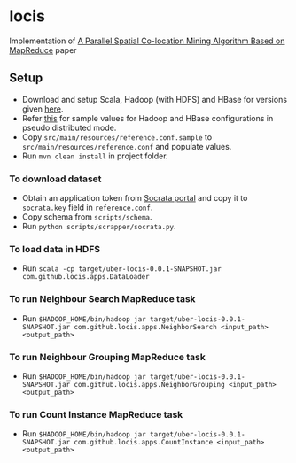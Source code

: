 # locis
Implementation of  [A Parallel Spatial Co-location Mining Algorithm Based on MapReduce](docs/paper/paper.pdf) paper

## Setup

* Download and setup Scala, Hadoop (with HDFS) and HBase for versions given [here](docs/implementation.md).
* Refer [this](https://github.com/shagunsodhani/book-keeper) for sample values for Hadoop and HBase configurations in pseudo distributed mode.
* Copy `src/main/resources/reference.conf.sample` to `src/main/resources/reference.conf` and populate values.
* Run `mvn clean install` in project folder.

### To download dataset

* Obtain an application token from [Socrata portal](https://dev.socrata.com/register) and copy it to `socrata.key` field in `reference.conf`.
* Copy schema from `scripts/schema`.
* Run `python scripts/scrapper/socrata.py`.

### To load data in HDFS

* Run `scala -cp target/uber-locis-0.0.1-SNAPSHOT.jar com.github.locis.apps.DataLoader`

### To run Neighbour Search MapReduce task

* Run `$HADOOP_HOME/bin/hadoop jar target/uber-locis-0.0.1-SNAPSHOT.jar com.github.locis.apps.NeighborSearch <input_path> <output_path>`

### To run Neighbour Grouping MapReduce task

* Run `$HADOOP_HOME/bin/hadoop jar target/uber-locis-0.0.1-SNAPSHOT.jar com.github.locis.apps.NeighborGrouping <input_path> <output_path>`

### To run Count Instance MapReduce task

* Run `$HADOOP_HOME/bin/hadoop jar target/uber-locis-0.0.1-SNAPSHOT.jar com.github.locis.apps.CountInstance <input_path> <output_path>`